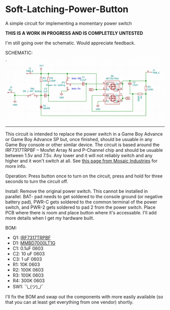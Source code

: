 # Soft-Latching-Power-Button
A simple circuit for implementing a momentary power switch

**THIS IS A WORK IN PROGRESS AND IS COMPLETELY UNTESTED**

I'm still going over the schematic. Would appreciate feedback. 

SCHEMATIC:

![schematic](schematic.png)

---

This circuit is intended to replace the power switch in a Game Boy Advance or Game Boy Advance SP but, once finished, should be usuable in any Game Boy console or other similar device. The circuit is based around the IRF7317TRPBF – Mosfet Array N and P-Channel chip and should be usuable between 1.5v and 7.5v. Any lower and it will not reliably switch and any higher and it won't switch at all. See [this page from Mosaic Industries](http://www.mosaic-industries.com/embedded-systems/microcontroller-projects/electronic-circuits/push-button-switch-turn-on/switching-battery-power) for more info. 

Operation: Press button once to turn on the circuit, press and hold for three seconds to turn the circuit off.

Install: Remove the original power switch. This cannot be installed in parallel. BAT- pad needs to get soldered to the console ground (or negative battery pad), PWR-C gets soldered to the common terminal of the power switch, and PWR-2 gets soldered to pad 2 from the power switch. Place PCB where there is room and place button where it's accessable. I'll add more details when I get my hardware built. 

BOM:
* Q1: [IRF7317TRPBF](https://www.digikey.com/product-detail/en/infineon-technologies/IRF7317TRPBF/IRF7317PBFCT-ND/812608)
* D1: [MMBD7000LT1G](https://lcsc.com/product-detail/Switching-Diode_ON-Semiconductor-ON-MMBD7000LT1G_C31774.html)
* C1: 0.1uF 0603
* C2: 10 uF 0603
* C3: 1 uF 0603
* R1: 10K 0603
* R2: 100K 0603
* R3: 100K 0603
* R4: 300K 0603
* SW1: ¯\\\_(ツ)\_/¯

I'll fix the BOM and swap out the components with more easily available (so that you can at least get everything from one vendor) shortly. 
